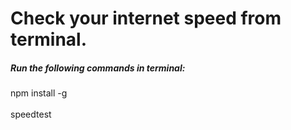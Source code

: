 <h1> Check your internet speed from terminal. </h1>


 <h5>Run the following commands in terminal:</h5>
          npm install -g <br><br>
          speedtest
 
                    
